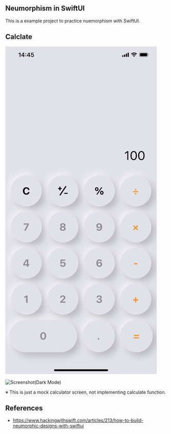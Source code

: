 ## Neumorphism in SwiftUI
This is a example project to practice nuemorphism with SwiftUI.

## Calclate

![Screenshot(Light Mode)](/Images/light.PNG)

![Screenshot(Dark Mode)](/Images/dark.PNG)

※ This is just a mock calculator screen, not implementing calculate function.

## References
* https://www.hackingwithswift.com/articles/213/how-to-build-neumorphic-designs-with-swiftui